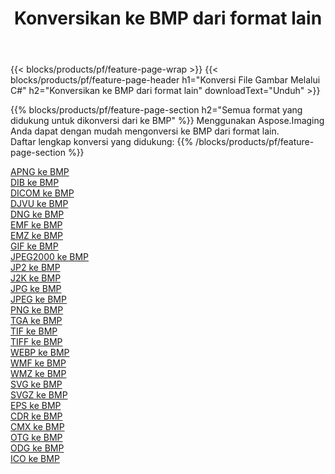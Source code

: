 ﻿---
title: Konversikan ke BMP dari format lain 
weight: 3920
url: /id/net/conversion/to/bmp 
lang: id
langdirlevel: 2
locales: zh-hans,ja,it,ru,de,es,fr,nl,id,lt,pl,pt,vi,tr,ko,zh-hant,ar,hi,th,sv,cs,uk,he
description: Menggunakan Aspose.Imaging Anda dapat dengan mudah mengonversi ke BMP dari format lain
---

{{< blocks/products/pf/feature-page-wrap >}}
{{< blocks/products/pf/feature-page-header h1="Konversi File Gambar Melalui C#" h2="Konversikan ke BMP dari format lain" downloadText="Unduh" >}}


{{% blocks/products/pf/feature-page-section  h2="Semua format yang didukung untuk dikonversi dari ke BMP" %}}
Menggunakan Aspose.Imaging Anda dapat dengan mudah mengonversi ke BMP dari format lain.
<br/>
Daftar lengkap konversi yang didukung:
{{% /blocks/products/pf/feature-page-section %}}
<div class="container-fluid productfamilypage bg-gray">
    <div class="convertypes bg-gray agp-content section">
        <div class="container">
		<div class="row other-converters">
		    <div class='col-md-2 other-converter remove-lp remove-rp'><a href="/imaging/id/net/conversion/apng-to-bmp" >APNG ke BMP</a></div>
<div class='col-md-2 other-converter remove-lp remove-rp'><a href="/imaging/id/net/conversion/dib-to-bmp" >DIB ke BMP</a></div>
<div class='col-md-2 other-converter remove-lp remove-rp'><a href="/imaging/id/net/conversion/dicom-to-bmp" >DICOM ke BMP</a></div>
<div class='col-md-2 other-converter remove-lp remove-rp'><a href="/imaging/id/net/conversion/djvu-to-bmp" >DJVU ke BMP</a></div>
<div class='col-md-2 other-converter remove-lp remove-rp'><a href="/imaging/id/net/conversion/dng-to-bmp" >DNG ke BMP</a></div>
<div class='col-md-2 other-converter remove-lp remove-rp'><a href="/imaging/id/net/conversion/emf-to-bmp" >EMF ke BMP</a></div>
<div class='col-md-2 other-converter remove-lp remove-rp'><a href="/imaging/id/net/conversion/emz-to-bmp" >EMZ ke BMP</a></div>
<div class='col-md-2 other-converter remove-lp remove-rp'><a href="/imaging/id/net/conversion/gif-to-bmp" >GIF ke BMP</a></div>
<div class='col-md-2 other-converter remove-lp remove-rp'><a href="/imaging/id/net/conversion/jpeg2000-to-bmp" >JPEG2000 ke BMP</a></div>
<div class='col-md-2 other-converter remove-lp remove-rp'><a href="/imaging/id/net/conversion/jp2-to-bmp" >JP2 ke BMP</a></div>
<div class='col-md-2 other-converter remove-lp remove-rp'><a href="/imaging/id/net/conversion/j2k-to-bmp" >J2K ke BMP</a></div>
<div class='col-md-2 other-converter remove-lp remove-rp'><a href="/imaging/id/net/conversion/jpg-to-bmp" >JPG ke BMP</a></div>
<div class='col-md-2 other-converter remove-lp remove-rp'><a href="/imaging/id/net/conversion/jpeg-to-bmp" >JPEG ke BMP</a></div>
<div class='col-md-2 other-converter remove-lp remove-rp'><a href="/imaging/id/net/conversion/png-to-bmp" >PNG ke BMP</a></div>
<div class='col-md-2 other-converter remove-lp remove-rp'><a href="/imaging/id/net/conversion/tga-to-bmp" >TGA ke BMP</a></div>
<div class='col-md-2 other-converter remove-lp remove-rp'><a href="/imaging/id/net/conversion/tif-to-bmp" >TIF ke BMP</a></div>
<div class='col-md-2 other-converter remove-lp remove-rp'><a href="/imaging/id/net/conversion/tiff-to-bmp" >TIFF ke BMP</a></div>
<div class='col-md-2 other-converter remove-lp remove-rp'><a href="/imaging/id/net/conversion/webp-to-bmp" >WEBP ke BMP</a></div>
<div class='col-md-2 other-converter remove-lp remove-rp'><a href="/imaging/id/net/conversion/wmf-to-bmp" >WMF ke BMP</a></div>
<div class='col-md-2 other-converter remove-lp remove-rp'><a href="/imaging/id/net/conversion/wmz-to-bmp" >WMZ ke BMP</a></div>
<div class='col-md-2 other-converter remove-lp remove-rp'><a href="/imaging/id/net/conversion/svg-to-bmp" >SVG ke BMP</a></div>
<div class='col-md-2 other-converter remove-lp remove-rp'><a href="/imaging/id/net/conversion/svgz-to-bmp" >SVGZ ke BMP</a></div>
<div class='col-md-2 other-converter remove-lp remove-rp'><a href="/imaging/id/net/conversion/eps-to-bmp" >EPS ke BMP</a></div>
<div class='col-md-2 other-converter remove-lp remove-rp'><a href="/imaging/id/net/conversion/cdr-to-bmp" >CDR ke BMP</a></div>
<div class='col-md-2 other-converter remove-lp remove-rp'><a href="/imaging/id/net/conversion/cmx-to-bmp" >CMX ke BMP</a></div>
<div class='col-md-2 other-converter remove-lp remove-rp'><a href="/imaging/id/net/conversion/otg-to-bmp" >OTG ke BMP</a></div>
<div class='col-md-2 other-converter remove-lp remove-rp'><a href="/imaging/id/net/conversion/odg-to-bmp" >ODG ke BMP</a></div>
<div class='col-md-2 other-converter remove-lp remove-rp'><a href="/imaging/id/net/conversion/ico-to-bmp" >ICO ke BMP</a></div>
                </div>
        </div>
    </div>
</div>
<br/>

